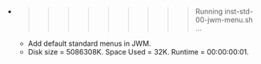 * >>>>>>>>> Running inst-std-00-jwm-menu.sh ...
  * Add default standard menus in JWM.
  * Disk size = 5086308K. Space Used = 32K. Runtime = 00:00:00:01.
